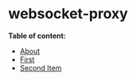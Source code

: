 # websocket-proxy

 **Table of content:**
 - [About](#item-one)
 - [First ](#item-two)
 - [Second Item](#item-three)